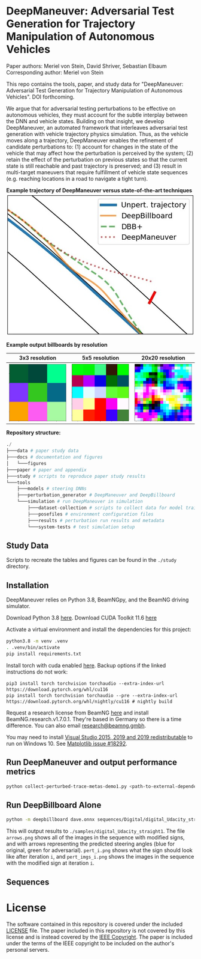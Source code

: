 # DeepManeuver: Adversarial Test Generation for Trajectory Manipulation of Autonomous Vehicles

Paper authors: Meriel von Stein, David Shriver, Sebastian Elbaum
Corresponding author: Meriel von Stein

This repo contains the tools, paper, and study data for "DeepManeuver: Adversarial Test Generation for Trajectory Manipulation of Autonomous Vehicles".
DOI forthcoming.

We argue that for adversarial testing perturbations to be effective on autonomous vehicles, they must account for the subtle interplay between the DNN and vehicle states.
Building on that insight, we develop DeepManeuver, an automated framework that interleaves adversarial test generation with vehicle trajectory physics simulation. 
Thus, as the vehicle moves along a trajectory, DeepManeuver enables the refinement of candidate perturbations to: 
(1) account for changes in the state of the vehicle that may affect how the perturbation is perceived by the system; 
(2) retain the effect of the perturbation on previous states so that the current state is still reachable and past trajectory is preserved; and
(3) result in multi-target maneuvers that require fulfillment of vehicle state sequences (e.g. reaching locations in a road to navigate a tight turn).

**Example trajectory of DeepManeuver versus state-of-the-art techniques**
![sample trajs](docs/figures/singletarget-example.jpg)

**Example output billboards by resolution**

| 3x3 resolution                                | 5x5 resolution                                | 20x20 resolution                                  |
|-----------------------------------------------|-----------------------------------------------|---------------------------------------------------|
| ![3x3](docs/figures/example-bbs/pert-3x3.jpg) | ![5x5](docs/figures/example-bbs/pert-5x5.png) | ![20x20](docs/figures/example-bbs/pert-20x20.png) |

[//]: # (## Running the Demo)

**Repository structure:**
```python
./
├───data # paper study data
├───docs # documentation and figures
│   └───figures
├───paper # paper and appendix
├───study # scripts to reproduce paper study results
└───tools
    ├───models # steering DNNs
    ├───perturbation_generator # DeepManeuver and DeepBillboard
    └───simulation # run DeepManeuver in simulation
        ├───dataset-collection # scripts to collect data for model training
        ├───posefiles # environment configuration files
        ├───results # perturbation run results and metadata
        └───system-tests # test simulation setup
```

## Study Data
Scripts to recreate the tables and figures can be found in the `./study` directory.


## Installation

DeepManeuver relies on Python 3.8, BeamNGpy, and the BeamNG driving simulator.

Download Python 3.8 [here](https://www.python.org/downloads/release/python-380/).
Download CUDA Toolkit 11.6 [here](https://developer.nvidia.com/cuda-11-6-0-download-archive)

Activate a virtual environment and install the dependencies for this project:
```bash
python3.8 -m venv .venv
. .venv/bin/activate
pip install requirements.txt
```

Install torch with cuda enabled [here](https://pytorch.org/get-started/locally/).
Backup options if the linked instructions do not work:
```
pip3 install torch torchvision torchaudio --extra-index-url https://download.pytorch.org/whl/cu116
pip install torch torchvision torchaudio --pre --extra-index-url https://download.pytorch.org/whl/nightly/cu116 # nightly build
```

Request a research license from BeamNG [here](https://support.beamng.com/) and install BeamNG.research.v1.7.0.1.
They're based in Germany so there is a time difference.
You can also email [research@beamng.gmbh](mailto:research@beamng.gmbh).

You may need to install [Visual Studio 2015, 2019 and 2019 redistributable](https://support.microsoft.com/en-nz/help/2977003/the-latest-supported-visual-c-downloads) to run on Windows 10.
See [Matplotlib issue #18292](https://github.com/matplotlib/matplotlib/issues/18292/).


## Run DeepManeuver and output performance metrics

```bash
python collect-perturbed-trace-metas-demo1.py <path-to-external-dependencies> <road-id>
```

## Run DeepBillboard Alone

```bash
python -m deepbillboard dave.onnx sequences/Digital/digital_Udacity_straight1/ --direction=right
```

This will output results to `./samples/digital_Udacity_straight1`. 
The file `arrows.png` shows all of the images in the sequence with modified signs, and with arrows representing the predicted steering angles (blue for original, green for adversarial).
`pert_i.png` shows what the sign should look like after iteration `i`, and `pert_imgs_i.png` shows the images in the sequence with the modified sign at iteration `i`.

## Sequences


# License
The software contained in this repository is covered under the included [LICENSE](LICENSE) file. 
The paper included in this repository is not covered by this license and is instead covered by the [IEEE Copyright](doi-link-here). 
The paper is included under the terms of the IEEE copyright to be included on the author's personal servers.
